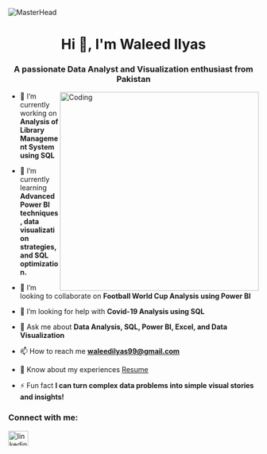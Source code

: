 ![MasterHead](https://media.licdn.com/dms/image/v2/D4D16AQGfUMxZyRg68Q/profile-displaybackgroundimage-shrink_350_1400/profile-displaybackgroundimage-shrink_350_1400/0/1725262936499?e=1731542400&v=beta&t=8qEE2qhOh_swqiIA5_CEIBp3kjcjQi2WktnX7bZMVE0)
<h1 align="center">Hi 👋, I'm Waleed Ilyas</h1>
<h3 align="center">A passionate Data Analyst and Visualization enthusiast from Pakistan</h3>
<img align="right" alt="Coding" width="400" src="https://cdn.dribbble.com/users/1162077/screenshots/3848914/programmer.gif">


- 🔭 I’m currently working on **Analysis of Library Management System using SQL**

- 🌱 I’m currently learning **Advanced Power BI techniques, data visualization strategies, and SQL optimization.**

- 👯 I’m looking to collaborate on **Football World Cup Analysis using Power BI**

- 🤝 I’m looking for help with **Covid-19 Analysis using SQL**

- 💬 Ask me about **Data Analysis, SQL, Power BI, Excel, and Data Visualization**

- 📫 How to reach me **waleedilyas99@gmail.com**

- 📄 Know about my experiences 
[Resume](https://drive.google.com/file/d/1rJLCSPZOj4zoM79OKKkf0KNn_s5RGTMY/view?usp=sharing)

- ⚡ Fun fact **I can turn complex data problems into simple visual stories and insights!**

<h3 align="left">Connect with me:</h3>
<p align="left">
<a href="https://linkedin.com/in/linkedin.com/in/waleed-ilyas-664839213" target="blank"><img align="center" src="https://raw.githubusercontent.com/rahuldkjain/github-profile-readme-generator/master/src/images/icons/Social/linked-in-alt.svg" alt="linkedin.com/in/waleed-ilyas-664839213" height="30" width="40" /></a>
</p>
